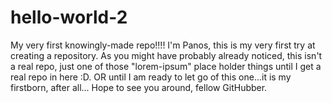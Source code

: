 # hello-world-2
My very first knowingly-made repo!!!!
I'm Panos, this is my very first try at creating a repository. As you might have probably already noticed, this isn't a real repo, just one of those "lorem-ipsum" place holder things until I get a real repo in here :D. OR until I am ready to let go of this one...it is my firstborn, after all... 
Hope to see you around, fellow GitHubber.
